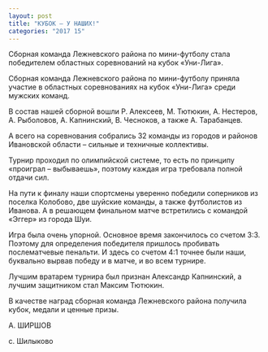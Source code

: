 ```yaml
---
layout: post
title: "КУБОК – У НАШИХ!"
categories: "2017 15"
---
```


Сборная команда Лежневского района по мини-футболу стала победителем областных соревнований на кубок «Уни-Лига».

Сборная команда Лежневского района по мини-футболу приняла участие в областных соревнованиях на кубок «Уни-Лига» среди мужских команд.

В состав нашей сборной вошли Р. Алексеев, М. Тютюкин, А. Нестеров, А. Рыболовов, А. Капнинский, В. Чесноков, а также А. Тарабанцев.

А всего на соревнования собрались 32 команды из городов и районов Ивановской области – сильные и техничные коллективы.

Турнир проходил по олимпийской системе, то есть по принципу «проиграл – выбываешь», поэтому каждая игра требовала полной отдачи сил.

На пути к финалу наши спортсмены уверенно победили соперников из поселка Колобово, две шуйские команды, а также футболистов из Иванова. А в решающем финальном матче встретились с командой «Эггер» из города Шуи.

Игра была очень упорной. Основное время закончилось со счетом 3:3. Поэтому для определения победителя пришлось пробивать послематчевые пенальти. И здесь со счетом 4:1 точнее были наши, буквально вырвав победу и в матче, и во всем турнире.

Лучшим вратарем турнира был признан Александр Капнинский, а лучшим защитником стал Максим Тютюкин.

В качестве наград сборная команда Лежневского района получила кубок, медали и ценные призы.

А. ШИРШОВ

с. Шилыково


